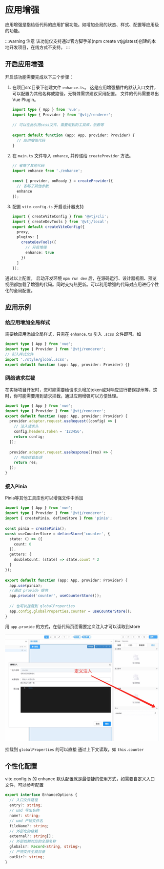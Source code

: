 # 应用增强

应用增强是指给低代码的应用扩展功能。如增加全局的状态、样式、配置等应用级的功能。

:::warning 注意
该功能仅支持通过官方脚手架(npm create vtj@latest)创建的本地开发项目，在线方式不支持。
:::

## 开启应用增强

开启该功能需要完成以下三个步骤：

1. 在项目src目录下创建文件 `enhance.ts`。 这是应用增强插件的默认入口文件，可以配置为其他名称或路径，无特殊需求建议采用配置。 文件的代码需要导出 Vue Plugin。

   ```ts
   import type { App } from 'vue';
   import type { Provider } from '@vtj/renderer';

   // 可以在此引用scss文件，需要用到的工具库，依赖等

   export default function (app: App, provider: Provider) {
     // 应用增强代码
   }
   ```

1. 在 `main.ts` 文件导入 `enhance`, 并传递给 `createProvider` 方法。

   ```ts
   // 省略了其他代码
   import enhance from './enhance';

   const { provider, onReady } = createProvider({
     // 省略了其他参数
     enhance
   });
   ```

1. 配置 `vite.config.ts` 开启设计器支持

   ```ts
   import { createViteConfig } from '@vtj/cli';
   import { createDevTools } from '@vtj/local';
   export default createViteConfig({
     proxy,
     plugins: [
       createDevTools({
         // 开启增强
         enhance: true
       })
     ]
   });
   ```

通过以上配置， 启动开发环境 `npm run dev` 后，在源码运行、设计器视图、预览视图都加载了增强的代码。同时支持热更新。可以利用增强的代码对应用进行个性化的全局配置。

## 应用示例

### 给应用增加全局样式

需要给应用添加全局样式，只需在 `enhance.ts` 引入 `.scss` 文件即可。如

```ts
import type { App } from 'vue';
import type { Provider } from '@vtj/renderer';
// 引入样式文件
import './style/global.scss';
export default function (app: App, provider: Provider) {}
```

### 网络请求拦截

在实际项目开发时，您可能需要给请求头增加token或对响应进行错误提示等，这时，你可能需要用到请求拦截，通过应用增强可以方便处理。

```ts
import type { App } from 'vue';
import type { Provider } from '@vtj/renderer';
export default function (app: App, provider: Provider) {
  provider.adapter.request.useRequest((config) => {
    // 注入请求头
    config.headers.Token = '123456';
    return config;
  });

  provider.adapter.request.useResponse((res) => {
    // 响应拦截处理
    return res;
  });
}
```

### 接入Pinia

Pinia等其他工具库也可以增强文件中添加

```ts
import type { App } from 'vue';
import type { Provider } from '@vtj/renderer';
import { createPinia, defineStore } from 'pinia';

const pinia = createPinia();
const useCounterStore = defineStore('counter', {
  state: () => ({
    count: 0
  }),
  getters: {
    doubleCount: (state) => state.count * 2
  }
});

export default function (app: App, provider: Provider) {
  app.use(pinia);
  //通过 provide 提供
  app.provide('counter', useCounterStore());

  // 也可以挂载到 globalProperties
  app.config.globalProperties.counter = useCounterStore();
}
```

用 `app.provide` 的方式，在低代码页面需要定义注入才可以读取到store

![](../../assets/enhance/1.png)

挂载到 `globalProperties` 的可以直接 通过上下文读取，如 `this.counter`

## 个性化配置

vite.config.ts 的 enhance 默认配置就是最便捷的使用方式，如需要自定义入口文件，可以参考配置

```ts
export interface EnhanceOptions {
  // 入口文件路径
  entry?: string;
  // umd 导出名称
  name?: string;
  // umd 产物文件名
  fileName?: string;
  // 外部化的依赖
  external?: string[];
  // 外部依赖对应的全局名称
  globals?: Record<string, string>;
  // 产物文件生成目录
  outDir?: string;
}
```
